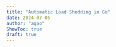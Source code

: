 ```yaml
---
title: "Automatic Load Shedding in Go"
date: 2024-07-05
author: "agao"
ShowToc: true
draft: true
---
```

